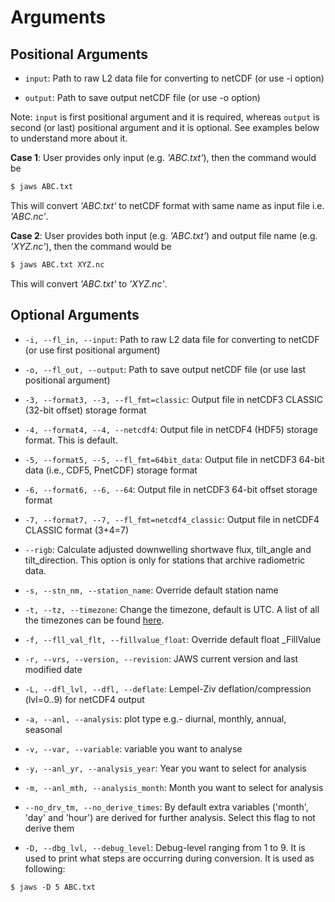 # Arguments

## Positional Arguments

* `input`: Path to raw L2 data file for converting to netCDF (or use -i option)

* `output`: Path to save output netCDF file (or use -o option)

Note: `input` is first positional argument and it is required, 
whereas `output` is second (or last) positional argument and it is optional. 
See examples below to understand more about it.

**Case 1**: User provides only input (e.g. *'ABC.txt'*), then the command would be
``` html
$ jaws ABC.txt
```

This will convert *'ABC.txt'* to netCDF format with same name as input file i.e. *'ABC.nc'*.

**Case 2**: User provides both input (e.g. *'ABC.txt'*) and output file name (e.g. *'XYZ.nc'*), then the command would be
``` html
$ jaws ABC.txt XYZ.nc
```

This will convert *'ABC.txt'* to *'XYZ.nc'*.

## Optional Arguments

* `-i, --fl_in, --input`: Path to raw L2 data file for converting to netCDF (or use first positional argument)

* `-o, --fl_out, --output`: Path to save output netCDF file (or use last positional argument)

* `-3, --format3, --3, --fl_fmt=classic`: Output file in netCDF3 CLASSIC (32-bit offset) storage format

* `-4, --format4, --4, --netcdf4`: Output file in netCDF4 (HDF5) storage format. This is default.

* `-5, --format5, --5, --fl_fmt=64bit_data`: Output file in netCDF3 64-bit data (i.e., CDF5, PnetCDF) storage format

* `-6, --format6, --6, --64`: Output file in netCDF3 64-bit offset storage format

* `-7, --format7, --7, --fl_fmt=netcdf4_classic`: Output file in netCDF4 CLASSIC format (3+4=7)

* `--rigb`: Calculate adjusted downwelling shortwave flux, tilt_angle and tilt_direction. This option is only for stations that archive radiometric data.

* `-s, --stn_nm, --station_name`: Override default station name

* `-t, --tz, --timezone`: Change the timezone, default is UTC. A list of all the timezones can be found [here](https://gist.github.com/heyalexej/8bf688fd67d7199be4a1682b3eec7568).

* `-f, --fll_val_flt, --fillvalue_float`: Override default float _FillValue

* `-r, --vrs, --version, --revision`: JAWS current version and last modified date

* `-L, --dfl_lvl, --dfl, --deflate`: Lempel-Ziv deflation/compression (lvl=0..9) for netCDF4 output

* `-a, --anl, --analysis`: plot type e.g.- diurnal, monthly, annual, seasonal

* `-v, --var, --variable`: variable you want to analyse 

* `-y, --anl_yr, --analysis_year`: Year you want to select for analysis

* `-m, --anl_mth, --analysis_month`: Month you want to select for analysis

* `--no_drv_tm, --no_derive_times`: By default extra variables ('month', 'day' and 'hour') are derived for further analysis. Select this flag to not derive them

* `-D, --dbg_lvl, --debug_level`: Debug-level ranging from 1 to 9. It is used to print what steps are occurring during conversion. It is used as following:
``` html
$ jaws -D 5 ABC.txt
```
